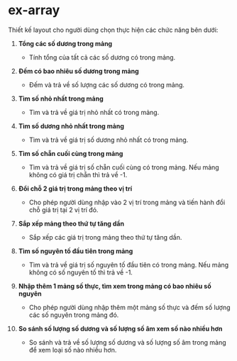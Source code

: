# ex-array

Thiết kế layout cho người dùng chọn thực hiện các chức năng bên dưới:

1. **Tổng các số dương trong mảng**
   - Tính tổng của tất cả các số dương có trong mảng.

2. **Đếm có bao nhiêu số dương trong mảng**
   - Đếm và trả về số lượng các số dương có trong mảng.

3. **Tìm số nhỏ nhất trong mảng**
   - Tìm và trả về giá trị nhỏ nhất có trong mảng.

4. **Tìm số dương nhỏ nhất trong mảng**
   - Tìm và trả về giá trị số dương nhỏ nhất có trong mảng.

5. **Tìm số chẵn cuối cùng trong mảng**
   - Tìm và trả về giá trị số chẵn cuối cùng có trong mảng. Nếu mảng không có giá trị chẵn thì trả về -1.

6. **Đổi chỗ 2 giá trị trong mảng theo vị trí**
   - Cho phép người dùng nhập vào 2 vị trí trong mảng và tiến hành đổi chỗ giá trị tại 2 vị trí đó.

7. **Sắp xếp mảng theo thứ tự tăng dần**
   - Sắp xếp các giá trị trong mảng theo thứ tự tăng dần.

8. **Tìm số nguyên tố đầu tiên trong mảng**
   - Tìm và trả về giá trị số nguyên tố đầu tiên có trong mảng. Nếu mảng không có số nguyên tố thì trả về -1.

9. **Nhập thêm 1 mảng số thực, tìm xem trong mảng có bao nhiêu số nguyên**
   - Cho phép người dùng nhập thêm một mảng số thực và đếm số lượng các số nguyên trong mảng đó.

10. **So sánh số lượng số dương và số lượng số âm xem số nào nhiều hơn**
    - So sánh và trả về số lượng số dương và số lượng số âm trong mảng để xem loại số nào nhiều hơn.
